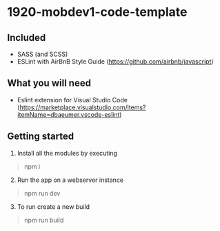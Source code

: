 # 1920-mobdev1-code-template

## Included
* SASS (and SCSS)
* ESLint with AirBnB Style Guide (https://github.com/airbnb/javascript)

## What you will need

* Eslint extension for Visual Studio Code (https://marketplace.visualstudio.com/items?itemName=dbaeumer.vscode-eslint)

## Getting started
1. Install all the modules by executing
>  npm i

2. Run the app on a webserver instance
> npm run dev

3. To run create a new build
> npm run build